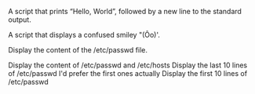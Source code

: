 A script that prints “Hello, World”, followed by a new line to the standard output. 

A script that displays a confused smiley "(Ôo)'.

Display the content of the /etc/passwd file.

Display the content of /etc/passwd and /etc/hosts
Display the last 10 lines of /etc/passwd
I'd prefer the first ones actually
Display the first 10 lines of /etc/passwd
